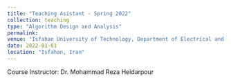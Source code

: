 ```yaml
---
title: "Teaching Asistant - Spring 2022"
collection: teaching
type: "Algorithm Design and Analysis"
permalink:
venue: "Isfahan University of Technology, Department of Electrical and Computer Engineering"
date: 2022-01-01
location: "Isfahan, Iran"
---
```


Course Instructor: Dr. Mohammad Reza Heidarpour
